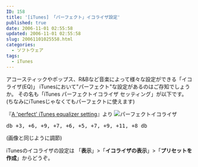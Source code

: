 ```yaml
---
ID: 158
title: '[iTunes] 「パーフェクト」イコライザ設定'
published: true
date: 2006-11-01 02:55:58
updated: 2006-11-01 02:55:58
slug: 20061101025558.html
categories:
  - ソフトウェア
tags:
  - iTunes
---
```

アコースティックやポップス、R&Bなど音楽によって様々な設定ができる「イコライザ(EQ)」
iTunesにおいて"パーフェクト"な設定があるのはご存知でしょうか。
その名も「iTunes パーフェクトイコライザ セッティング」が以下です。
(ちなみにiTunesじゃなくてもパーフェクトに使えます)
<!--more-->
『<a href="http://hints.macworld.com/article.php?story=20040902070807431" rel="nofollow">A 'perfect' iTunes equalizer setting</a>』より
<img alt="パーフェクトイコライザ" title="パーフェクトイコライザ" src="[cfview name='img_1']" />

<pre>db +3, +6, +9, +7, +6, +5, +7, +9, +11, +8 db</pre>
(画像と同じように調節)

iTunesのイコライザの設定は
「<strong>表示</strong>」>「<strong>イコライザの表示</strong>」>「<strong>プリセットを作成</strong>」からどうぞ。